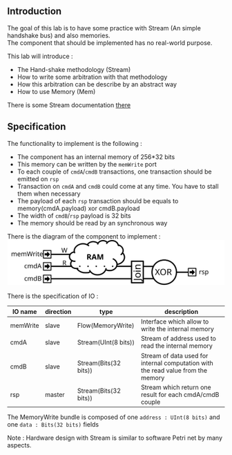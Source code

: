 ## Introduction
The goal of this lab is to have some practice with Stream (An simple handshake bus) and also memories.<br>
The component that should be implemented has no real-world purpose.

This lab will introduce :
- The Hand-shake methodology (Stream)
- How to write some arbitration with that methodology
- How this arbitration can be describe by an abstract way
- How to use Memory (Mem)

There is some Stream documentation [there](http://spinalhdl.github.io/SpinalDoc/spinal/lib/stream/)

## Specification
The functionality to implement is the following :

- The component has an internal memory of 256*32 bits
- This memory can be written by the `memWrite` port
- To each couple of `cmdA`/`cmdB` transactions, one transaction should be emitted on `rsp`
- Transaction on `cmdA` and `cmdB` could come at any time. You have to stall them when necessary
- The payload of each `rsp` transaction should be equals to memory(cmdA.payload) xor cmdB.payload
- The width of `cmdB`/`rsp` payload is 32 bits
- The memory should be read by an synchronous way

There is the diagram of the component to implement :<br>
![](assets/StreamUnit.svg)

There is the specification of IO :

| IO name | direction | type | description |
| ------ | ----------- | ------ | ------ |
| memWrite | slave | Flow(MemoryWrite) | Interface which allow to write the internal memory |
| cmdA | slave | Stream(UInt(8 bits)) | Stream of address used to read the internal memory |
| cmdB | slave | Stream(Bits(32 bits)) | Stream of data used for internal computation with the read value from the memory |
| rsp | master | Stream(Bits(32 bits)) | Stream which return one result for each cmdA/cmdB couple |

The MemoryWrite bundle is composed of one `address : UInt(8 bits)` and one `data : Bits(32 bits)` fields


Note : Hardware design with Stream is similar to software Petri net by many aspects.
